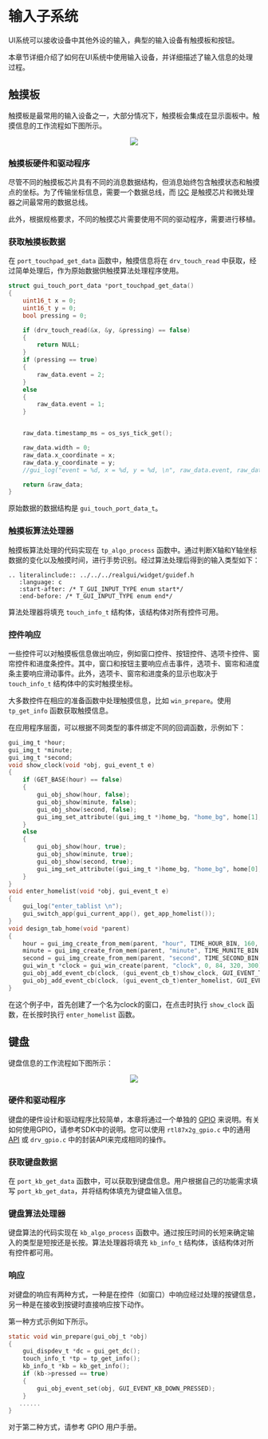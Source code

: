 # 输入子系统

UI系统可以接收设备中其他外设的输入，典型的输入设备有触摸板和按钮。

本章节详细介绍了如何在UI系统中使用输入设备，并详细描述了输入信息的处理过程。

## 触摸板

触摸板是最常用的输入设备之一，大部分情况下，触摸板会集成在显示面板中。触摸信息的工作流程如下图所示。

<center><img src="https://foruda.gitee.com/images/1703054242639518699/13e78a92_9325830.png",alt="Touchpad Information Flow"/></center>

### 触摸板硬件和驱动程序

尽管不同的触摸板芯片具有不同的消息数据结构，但消息始终包含触摸状态和触摸点的坐标。为了传输坐标信息，需要一个数据总线，而 [I2C](/Glossary.rst#term-I2C) 是触摸芯片和微处理器之间最常用的数据总线。

此外，根据规格要求，不同的触摸芯片需要使用不同的驱动程序，需要进行移植。

### 获取触摸板数据

在 `port_touchpad_get_data` 函数中，触摸信息将在 `drv_touch_read` 中获取，经过简单处理后，作为原始数据供触摸算法处理程序使用。

```C
struct gui_touch_port_data *port_touchpad_get_data()
{
    uint16_t x = 0;
    uint16_t y = 0;
    bool pressing = 0;

    if (drv_touch_read(&x, &y, &pressing) == false)
    {
        return NULL;
    }
    if (pressing == true)
    {
        raw_data.event = 2;
    }
    else
    {
        raw_data.event = 1;
    }


    raw_data.timestamp_ms = os_sys_tick_get();

    raw_data.width = 0;
    raw_data.x_coordinate = x;
    raw_data.y_coordinate = y;
    //gui_log("event = %d, x = %d, y = %d, \n", raw_data.event, raw_data.x_coordinate, raw_data.y_coordinate);

    return &raw_data;
}
```

原始数据的数据结构是 `gui_touch_port_data_t`。

### 触摸板算法处理器

触摸板算法处理的代码实现在 `tp_algo_process` 函数中。通过判断X轴和Y轴坐标数据的变化以及触摸时间，进行手势识别。经过算法处理后得到的输入类型如下：


```eval_rst
.. literalinclude:: ../../../realgui/widget/guidef.h
   :language: c
   :start-after: /* T_GUI_INPUT_TYPE enum start*/
   :end-before: /* T_GUI_INPUT_TYPE enum end*/
```


算法处理器将填充 `touch_info_t` 结构体，该结构体对所有控件可用。

### 控件响应

一些控件可以对触摸板信息做出响应，例如窗口控件、按钮控件、选项卡控件、窗帘控件和进度条控件。其中，窗口和按钮主要响应点击事件，选项卡、窗帘和进度条主要响应滑动事件。此外，选项卡、窗帘和进度条的显示也取决于 `touch_info_t` 结构体中的实时触摸坐标。

大多数控件在相应的准备函数中处理触摸信息，比如 `win_prepare`。使用 `tp_get_info` 函数获取触摸信息。

在应用程序层面，可以根据不同类型的事件绑定不同的回调函数，示例如下：

```C
gui_img_t *hour;
gui_img_t *minute;
gui_img_t *second;
void show_clock(void *obj, gui_event_t e)
{
    if (GET_BASE(hour) == false)
    {
        gui_obj_show(hour, false);
        gui_obj_show(minute, false);
        gui_obj_show(second, false);
        gui_img_set_attribute((gui_img_t *)home_bg, "home_bg", home[1], 0, 0);
    }
    else
    {
        gui_obj_show(hour, true);
        gui_obj_show(minute, true);
        gui_obj_show(second, true);
        gui_img_set_attribute((gui_img_t *)home_bg, "home_bg", home[0], 0, 0);
    }
}
void enter_homelist(void *obj, gui_event_t e)
{
    gui_log("enter_tablist \n");
    gui_switch_app(gui_current_app(), get_app_homelist());
}
void design_tab_home(void *parent)
{
    hour = gui_img_create_from_mem(parent, "hour", TIME_HOUR_BIN, 160, 192, 0, 0);
    minute = gui_img_create_from_mem(parent, "minute", TIME_MUNITE_BIN, 160, 192, 0, 0);
    second = gui_img_create_from_mem(parent, "second", TIME_SECOND_BIN, 160, 192, 0, 0);
    gui_win_t *clock = gui_win_create(parent, "clock", 0, 84, 320, 300);
    gui_obj_add_event_cb(clock, (gui_event_cb_t)show_clock, GUI_EVENT_TOUCH_CLICKED, NULL);
    gui_obj_add_event_cb(clock, (gui_event_cb_t)enter_homelist, GUI_EVENT_TOUCH_LONG, NULL);
}
```

在这个例子中，首先创建了一个名为clock的窗口，在点击时执行 `show_clock` 函数，在长按时执行 `enter_homelist` 函数。

## 键盘

键盘信息的工作流程如下图所示：

<center><img src="https://foruda.gitee.com/images/1703054218572846675/2cd18af7_9325830.png",alt="Keyboard Information Flow"/></center>

### 硬件和驱动程序

键盘的硬件设计和驱动程序比较简单，本章将通过一个单独的 [GPIO](/Glossary.rst#term-GPIO) 来说明。有关如何使用GPIO，请参考SDK中的说明。您可以使用 `rtl87x2g_gpio.c` 中的通用 [API](/Glossary.rst#term-API) 或 `drv_gpio.c` 中的封装API来完成相同的操作。

### 获取键盘数据

在 `port_kb_get_data` 函数中，可以获取到键盘信息。用户根据自己的功能需求填写 `port_kb_get_data`，并将结构体填充为键盘输入信息。

### 键盘算法处理器

键盘算法的代码实现在 `kb_algo_process` 函数中。通过按压时间的长短来确定输入的类型是短按还是长按。算法处理器将填充 `kb_info_t` 结构体，该结构体对所有控件都可用。

### 响应

对键盘的响应有两种方式，一种是在控件（如窗口）中响应经过处理的按键信息，另一种是在接收到按键时直接响应按下动作。

第一种方式示例如下所示。

```c
static void win_prepare(gui_obj_t *obj)  
{  
    gui_dispdev_t *dc = gui_get_dc();  
    touch_info_t *tp = tp_get_info();  
    kb_info_t *kb = kb_get_info();  
    if (kb->pressed == true)  
    {  
        gui_obj_event_set(obj, GUI_EVENT_KB_DOWN_PRESSED);  
    }  
   ......
}  
```

对于第二种方式，请参考 GPIO 用户手册。
